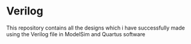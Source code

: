 # Verilog
This repository contains all the designs which i have successfully made using the Verilog file in ModelSim and Quartus software
